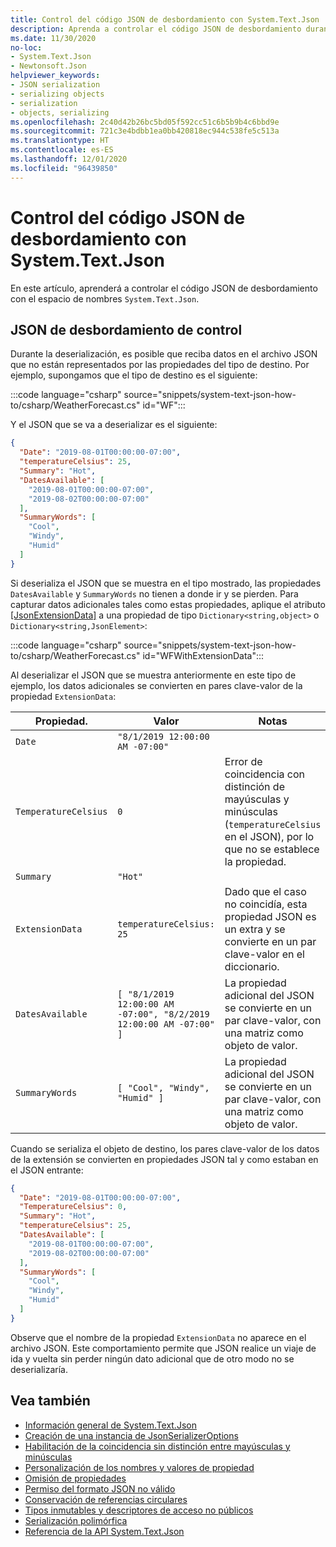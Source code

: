 ```yaml
---
title: Control del código JSON de desbordamiento con System.Text.Json
description: Aprenda a controlar el código JSON de desbordamiento durante la serialización y deserialización desde JSON en .NET.
ms.date: 11/30/2020
no-loc:
- System.Text.Json
- Newtonsoft.Json
helpviewer_keywords:
- JSON serialization
- serializing objects
- serialization
- objects, serializing
ms.openlocfilehash: 2c40d42b26bc5bd05f592cc51c6b5b9b4c6bbd9e
ms.sourcegitcommit: 721c3e4bdbb1ea0bb420818ec944c538fe5c513a
ms.translationtype: HT
ms.contentlocale: es-ES
ms.lasthandoff: 12/01/2020
ms.locfileid: "96439850"
---
```

# <a name="how-to-handle-overflow-json-with-no-locsystemtextjson"></a>Control del código JSON de desbordamiento con System.Text.Json

En este artículo, aprenderá a controlar el código JSON de desbordamiento con el espacio de nombres `System.Text.Json`.

## <a name="handle-overflow-json"></a>JSON de desbordamiento de control

Durante la deserialización, es posible que reciba datos en el archivo JSON que no están representados por las propiedades del tipo de destino. Por ejemplo, supongamos que el tipo de destino es el siguiente:

:::code language="csharp" source="snippets/system-text-json-how-to/csharp/WeatherForecast.cs" id="WF":::

Y el JSON que se va a deserializar es el siguiente:

```json
{
  "Date": "2019-08-01T00:00:00-07:00",
  "temperatureCelsius": 25,
  "Summary": "Hot",
  "DatesAvailable": [
    "2019-08-01T00:00:00-07:00",
    "2019-08-02T00:00:00-07:00"
  ],
  "SummaryWords": [
    "Cool",
    "Windy",
    "Humid"
  ]
}
```

Si deserializa el JSON que se muestra en el tipo mostrado, las propiedades `DatesAvailable` y `SummaryWords` no tienen a donde ir y se pierden. Para capturar datos adicionales tales como estas propiedades, aplique el atributo [[JsonExtensionData]](xref:System.Text.Json.Serialization.JsonExtensionDataAttribute) a una propiedad de tipo `Dictionary<string,object>` o `Dictionary<string,JsonElement>`:

:::code language="csharp" source="snippets/system-text-json-how-to/csharp/WeatherForecast.cs" id="WFWithExtensionData":::

Al deserializar el JSON que se muestra anteriormente en este tipo de ejemplo, los datos adicionales se convierten en pares clave-valor de la propiedad `ExtensionData`:

| Propiedad. | Valor | Notas |
|--|--|--|
| `Date` | `"8/1/2019 12:00:00 AM -07:00"` |  |
| `TemperatureCelsius` | `0` | Error de coincidencia con distinción de mayúsculas y minúsculas (`temperatureCelsius` en el JSON), por lo que no se establece la propiedad. |
| `Summary` | `"Hot"` |  |
| `ExtensionData` | `temperatureCelsius: 25` | Dado que el caso no coincidía, esta propiedad JSON es un extra y se convierte en un par clave-valor en el diccionario. |
| `DatesAvailable` | `[ "8/1/2019 12:00:00 AM -07:00", "8/2/2019 12:00:00 AM -07:00" ]` | La propiedad adicional del JSON se convierte en un par clave-valor, con una matriz como objeto de valor. |
| `SummaryWords` | `[ "Cool", "Windy", "Humid" ]` | La propiedad adicional del JSON se convierte en un par clave-valor, con una matriz como objeto de valor. |

Cuando se serializa el objeto de destino, los pares clave-valor de los datos de la extensión se convierten en propiedades JSON tal y como estaban en el JSON entrante:

```json
{
  "Date": "2019-08-01T00:00:00-07:00",
  "TemperatureCelsius": 0,
  "Summary": "Hot",
  "temperatureCelsius": 25,
  "DatesAvailable": [
    "2019-08-01T00:00:00-07:00",
    "2019-08-02T00:00:00-07:00"
  ],
  "SummaryWords": [
    "Cool",
    "Windy",
    "Humid"
  ]
}
```

Observe que el nombre de la propiedad `ExtensionData` no aparece en el archivo JSON. Este comportamiento permite que JSON realice un viaje de ida y vuelta sin perder ningún dato adicional que de otro modo no se deserializaría.

## <a name="see-also"></a>Vea también

* [Información general de System.Text.Json](system-text-json-overview.md)
* [Creación de una instancia de JsonSerializerOptions](system-text-json-configure-options.md)
* [Habilitación de la coincidencia sin distinción entre mayúsculas y minúsculas](system-text-json-character-casing.md)
* [Personalización de los nombres y valores de propiedad](system-text-json-customize-properties.md)
* [Omisión de propiedades](system-text-json-ignore-properties.md)
* [Permiso del formato JSON no válido](system-text-json-invalid-json.md)
* [Conservación de referencias circulares](system-text-json-preserve-references.md)
* [Tipos inmutables y descriptores de acceso no públicos](system-text-json-immutability.md)
* [Serialización polimórfica](system-text-json-polymorphism.md)
* [Referencia de la API System.Text.Json](xref:System.Text.Json)
